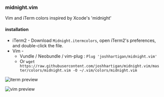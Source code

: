 ### midnight.vim

Vim and iTerm colors inspired by Xcode's 'midnight'

#### installation
* iTerm2 - Download `Midnight.itermcolors`, open iTerm2's preferences, and double-click the file.
* Vim -
  * Vundle / Neobundle / vim-plug : `Plug 'joshhartigan/midnight.vim'`
  * Or `wget https://raw.githubusercontent.com/joshhartigan/midnight.vim/master/colors/midnight.vim -O ~/.vim/colors/midnight.vim`

![iterm preview](http://i.imgur.com/ostvyDF.png)

![vim preview](http://i.imgur.com/lyqy11o.png)
